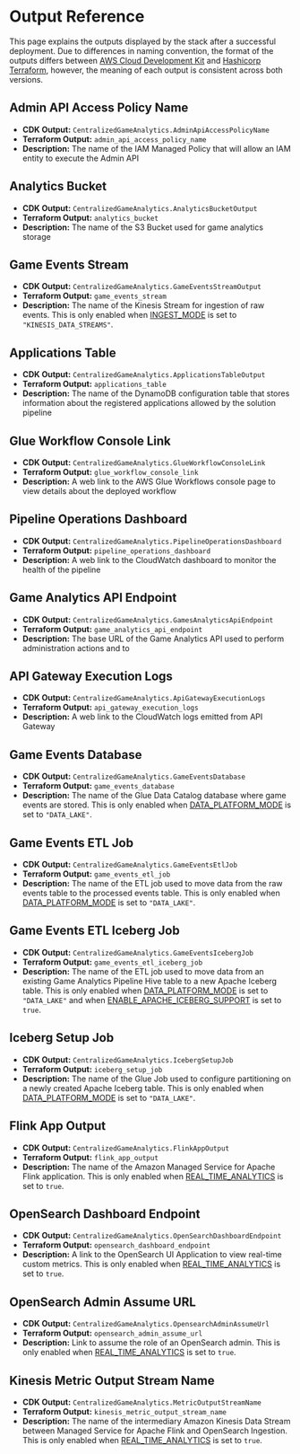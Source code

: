 # Output Reference

This page explains the outputs displayed by the stack after a successful deployment. Due to differences in naming convention, the format of the outputs differs between [AWS Cloud Development Kit](https://docs.aws.amazon.com/AWSCloudFormation/latest/UserGuide/outputs-section-structure.html) and [Hashicorp Terraform](https://developer.hashicorp.com/terraform/language/style#outputs), however, the meaning of each output is consistent across both versions.

## Admin API Access Policy Name

- **CDK Output:** `CentralizedGameAnalytics.AdminApiAccessPolicyName`
- **Terraform Output:** `admin_api_access_policy_name`
- **Description:** The name of the IAM Managed Policy that will allow an IAM entity to execute the Admin API

## Analytics Bucket

- **CDK Output:** `CentralizedGameAnalytics.AnalyticsBucketOutput`
- **Terraform Output:** `analytics_bucket`
- **Description:** The name of the S3 Bucket used for game analytics storage

## Game Events Stream

- **CDK Output:** `CentralizedGameAnalytics.GameEventsStreamOutput`
- **Terraform Output:** `game_events_stream`
- **Description:** The name of the Kinesis Stream for ingestion of raw events. This is only enabled when [INGEST_MODE](config-reference.md#data-platform-options) is set to `"KINESIS_DATA_STREAMS"`.

## Applications Table

- **CDK Output:** `CentralizedGameAnalytics.ApplicationsTableOutput`
- **Terraform Output:** `applications_table`
- **Description:** The name of the DynamoDB configuration table that stores information about the registered applications allowed by the solution pipeline

## Glue Workflow Console Link

- **CDK Output:** `CentralizedGameAnalytics.GlueWorkflowConsoleLink`
- **Terraform Output:** `glue_workflow_console_link`
- **Description:** A web link to the AWS Glue Workflows console page to view details about the deployed workflow

## Pipeline Operations Dashboard

- **CDK Output:** `CentralizedGameAnalytics.PipelineOperationsDashboard`
- **Terraform Output:** `pipeline_operations_dashboard`
- **Description:** A web link to the CloudWatch dashboard to monitor the health of the pipeline

## Game Analytics API Endpoint

- **CDK Output:** `CentralizedGameAnalytics.GamesAnalyticsApiEndpoint`
- **Terraform Output:** `game_analytics_api_endpoint`
- **Description:** The base URL of the Game Analytics API used to perform administration actions and to

## API Gateway Execution Logs

- **CDK Output:** `CentralizedGameAnalytics.ApiGatewayExecutionLogs`
- **Terraform Output:** `api_gateway_execution_logs`
- **Description:** A web link to the CloudWatch logs emitted from API Gateway

## Game Events Database

- **CDK Output:** `CentralizedGameAnalytics.GameEventsDatabase`
- **Terraform Output:** `game_events_database`
- **Description:** The name of the Glue Data Catalog database where game events are stored. This is only enabled when [DATA_PLATFORM_MODE](config-reference.md#data-platform-options) is set to `"DATA_LAKE"`.

## Game Events ETL Job

- **CDK Output:** `CentralizedGameAnalytics.GameEventsEtlJob`
- **Terraform Output:** `game_events_etl_job`
- **Description:** The name of the ETL job used to move data from the raw events table to the processed events table. This is only enabled when [DATA_PLATFORM_MODE](config-reference.md#data-platform-options) is set to `"DATA_LAKE"`.

## Game Events ETL Iceberg Job

- **CDK Output:** `CentralizedGameAnalytics.GameEventsIcebergJob`
- **Terraform Output:** `game_events_etl_iceberg_job`
- **Description:** The name of the ETL job used to move data from an existing Game Analytics Pipeline Hive table to a new Apache Iceberg table. This is only enabled when [DATA_PLATFORM_MODE](config-reference.md#data-platform-options) is set to `"DATA_LAKE"` and when [ENABLE_APACHE_ICEBERG_SUPPORT](config-reference.md#data-platform-options) is set to `true`.

## Iceberg Setup Job

- **CDK Output:** `CentralizedGameAnalytics.IcebergSetupJob`
- **Terraform Output:** `iceberg_setup_job`
- **Description:** The name of the Glue Job used to configure partitioning on a newly created Apache Iceberg table. This is only enabled when [DATA_PLATFORM_MODE](config-reference.md#data-platform-options) is set to `"DATA_LAKE"`.

## Flink App Output

- **CDK Output:** `CentralizedGameAnalytics.FlinkAppOutput`
- **Terraform Output:** `flink_app_output`
- **Description:** The name of the Amazon Managed Service for Apache Flink application. This is only enabled when [REAL_TIME_ANALYTICS](config-reference.md#data-platform-options) is set to `true`.

## OpenSearch Dashboard Endpoint

- **CDK Output:** `CentralizedGameAnalytics.OpenSearchDashboardEndpoint`
- **Terraform Output:** `opensearch_dashboard_endpoint`
- **Description:** A link to the OpenSearch UI Application to view real-time custom metrics. This is only enabled when [REAL_TIME_ANALYTICS](config-reference.md#data-platform-options) is set to `true`.

## OpenSearch Admin Assume URL

- **CDK Output:** `CentralizedGameAnalytics.OpensearchAdminAssumeUrl`
- **Terraform Output:** `opensearch_admin_assume_url`
- **Description:** Link to assume the role of an OpenSearch admin.  This is only enabled when [REAL_TIME_ANALYTICS](config-reference.md#data-platform-options) is set to `true`.

## Kinesis Metric Output Stream Name

- **CDK Output:** `CentralizedGameAnalytics.MetricOutputStreamName`
- **Terraform Output:** `kinesis_metric_output_stream_name`
- **Description:** The name of the intermediary Amazon Kinesis Data Stream between Managed Service for Apache Flink and OpenSearch Ingestion. This is only enabled when [REAL_TIME_ANALYTICS](config-reference.md#data-platform-options) is set to `true`.